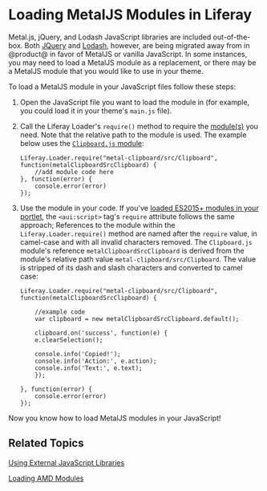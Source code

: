 # Loading MetalJS Modules in Liferay

Metal.js, jQuery, and Lodash JavaScript libraries are included out-of-the-box. 
Both 
[JQuery](https://portalmigration.wedeploy.io/docs/javascript/jQuery.html) 
and 
[Lodash](https://portalmigration.wedeploy.io/docs/javascript/lodash.html), 
however, are being migrated away from in @product@ in favor of MetalJS or 
vanilla JavaScript. In some instances, you may need to load a MetalJS module as 
a replacement, or there may be a MetalJS module that you would like to use in 
your theme. 

To load a MetalJS module in your JavaScript files follow these steps:

1.  Open the JavaScript file you want to load the module in 
    (for example, you could load it in your theme's `main.js` file).

2.  Call the Liferay Loader's `require()` method to require the 
    [module(s)](https://github.com/metal/metal-plugins/tree/master/packages) 
    you need. Note that the relative path to the module is used. The example 
    below uses the 
    [`Clipboard.js` module](https://github.com/metal/metal-plugins/blob/master/packages/metal-clipboard/src/Clipboard.js):

        Liferay.Loader.require("metal-clipboard/src/Clipboard", 
        function(metalClipboardSrcClipboard) {
            //add module code here
        }, function(error) {
            console.error(error)
        });

3.  Use the module in your code. If you've 
    [loaded ES2015+ modules in your portlet](/develop/tutorials/-/knowledge_base/7-1/using-esplus-modules-in-your-portlet), 
    the `<aui:script>` tag's `require` attribute follows the same approach; 
    References to the module within the `Liferay.Loader.require()` method are 
    named after the `require` value, in camel-case and with all invalid 
    characters removed. The `Clipboard.js` module's reference 
    `metalClipboardSrcClipboard` is derived from the module's relative path 
    value `metal-clipboard/src/Clipboard`. The value is stripped of its dash and 
    slash characters and converted to camel case:

        Liferay.Loader.require("metal-clipboard/src/Clipboard", 
        function(metalClipboardSrcClipboard) {  
          
            //example code
            var clipboard = new metalClipboardSrcClipboard.default();
            
            clipboard.on('success', function(e) {
            e.clearSelection();

            console.info('Copied!');
            console.info('Action:', e.action);
            console.info('Text:', e.text);
            });
            
        }, function(error) {
            console.error(error)
        });
 
Now you know how to load MetalJS modules in your JavaScript!

## Related Topics [](id=related-topics)

[Using External JavaScript Libraries](/develop/tutorials/-/knowledge_base/7-1/using-external-javascript-libraries)

[Loading AMD Modules](/develop/tutorials/-/knowledge_base/7-1/loading-amd-modules-in-liferay)
